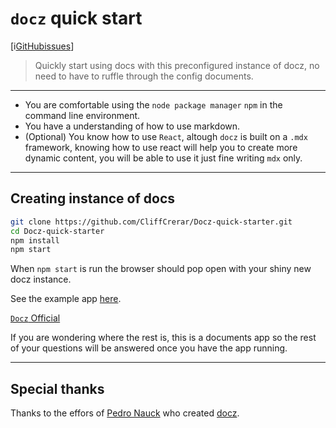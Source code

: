 # `docz` quick start


[i[GitHubissues](https://img.shields.io/github/appveyor/ci/:user/:repo.svg)]


> Quickly start using docs with this preconfigured instance of docz, no need to have to ruffle through the config documents.






---



* You are comfortable using the `node package manager` `npm` in the command line environment.
* You have a understanding of how to use markdown.
* (Optional) You know how to use `React`, altough  `docz` is built on a `.mdx` framework, knowing how to use react will help you to create more dynamic content, you will be able to use it just fine writing `mdx` only.
 
---

## Creating instance of docs

```bash
git clone https://github.com/CliffCrerar/Docz-quick-starter.git
cd Docz-quick-starter
npm install
npm start
```


When `npm start` is run the browser should pop open with your shiny new docz instance.

See the example app [here](https://docz-quick-starter.c1i44.now.sh). 

[`Docz` Official](https://www.docz.site/)

If you are wondering where the rest is, this is a documents app so the rest of your questions will be answered once you have the app running.

---

## Special thanks

Thanks to the effors of [Pedro Nauck](https://github.com/pedronauck) who created [docz](https://github.com/pedronauck/docz).

